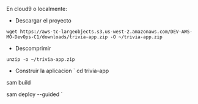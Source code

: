 En cloud9 o localmente:

- Descargar el proyecto

`wget https://aws-tc-largeobjects.s3.us-west-2.amazonaws.com/DEV-AWS-MO-DevOps-C1/downloads/trivia-app.zip -O ~/trivia-app.zip`

- Descomprimir
 
`unzip -o ~/trivia-app.zip`

- Construir la aplicacion
`
cd trivia-app

sam build

sam deploy --guided
`
